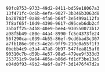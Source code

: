 
                90fc8753-9733-49d2-8411-bd59e18067a3
                13f471fc-0c6b-4efa-9027-3b346b3063d8
                ba20783f-0a88-4fa6-b64f-3e5499a112fa
                7f8af65f-10d9-4390-9617-d95ceb6db2cf
                35baff25-a4b8-40e9-bee4-930550073b12
                a98f5b49-c80e-44a4-8990-fc5e4373fe24
                56f290ca-c039-4b55-86ef-9cd6bad3c307
                a7fb186e-90c3-4e2d-9ff9-210c0a55f1f3
                0bebb4c9-e3a4-47a8-9b97-547fea815af0
                90310c7b-d59b-4e57-98a5-479ee9f333d3
                253751c9-9a64-405a-b86d-fd1df3be13a5
                e04d0f93-49b2-4a6f-8a7f-3d1476f47d2a
                